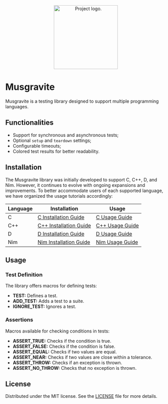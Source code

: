 <div align="center">
    <img src="./assets/images/" alt="Project logo." width=200>
</div>



# Musgravite
Musgravite is a testing library designed to support multiple programming languages.



## Functionalities
- Support for synchronous and asynchronous tests;
- Optional `setup` and `teardown` settings;
- Configurable timeouts;
- Colored test results for better readability.



## Installation
The Musgravite library was initially developed to support C, C++, D, and Nim. However, it continues to evolve with ongoing expansions and improvements. To better accommodate users of each supported language, we have organized the usage tutorials accordingly:

| Language | Installation                          | Usage                          |
|----------|---------------------------------------|--------------------------------|
| C        | [C Installation Guide](./docs/C/)     | [C Usage Guide](./docs/C/)     |
| C++      | [C++ Installation Guide](./docs/Cpp/) | [C++ Usage Guide](./docs/Cpp/) |
| D        | [D Installation Guide](./docs/D/)     | [D Usage Guide](./docs/D/)     |
| Nim      | [Nim Installation Guide](./docs/Nim/) | [Nim Usage Guide](./docs/Nim/) |



## Usage
### Test Definition
The library offers macros for defining tests:

- **TEST:** Defines a test.
- **ADD_TEST:** Adds a test to a suite.
- **IGNORE_TEST:** Ignores a test.


### Assertions
Macros available for checking conditions in tests:

- **ASSERT_TRUE:** Checks if the condition is true.
- **ASSERT_FALSE:** Checks if the condition is false.
- **ASSERT_EQUAL:** Checks if two values are equal.
- **ASSERT_NEAR:** Checks if two values are close within a tolerance.
- **ASSERT_THROW:** Checks if an exception is thrown.
- **ASSERT_NO_THROW:** Checks that no exception is thrown.



## License
Distributed under the MIT license. See the [LICENSE](./LICENSE) file for more details.